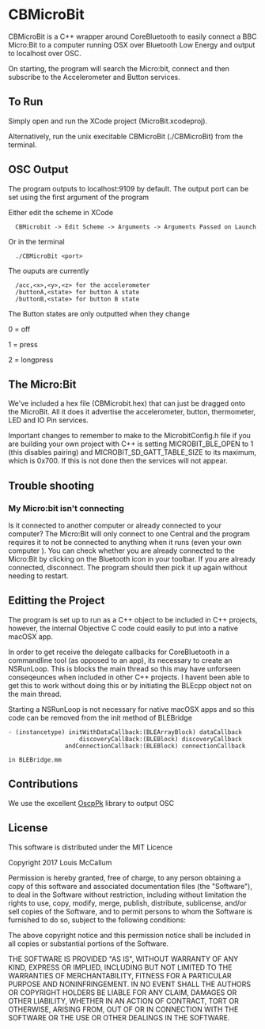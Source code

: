 # CBMicroBit

CBMicroBit is a C++ wrapper around CoreBluetooth to easily connect a BBC Micro:Bit to a computer running OSX over Bluetooth Low Energy and output to localhost over OSC.

On starting, the program will search the Micro:bit, connect and then subscribe to the Accelerometer and Button services. 

## To Run

Simply open and run the XCode project (MicroBit.xcodeproj). 

Alternatively, run the unix execitable CBMicroBit (./CBMicroBit) from the terminal. 

## OSC Output

The program outputs to localhost:9109 by default. The output port can be set using the first argument of the program

Either edit the scheme in XCode
```
  CBMicrobit -> Edit Scheme -> Arguments -> Arguments Passed on Launch
```

Or in the terminal 
```
  ./CBMicroBit <port>
```
The ouputs are currently 
```
  /acc,<x>,<y>,<z> for the accelerometer
  /buttonA,<state> for button A state
  /buttonB,<state> for button B state
```

 The Button states are only outputted when they change 
 
  0 = off
 
  1 = press
 
  2 = longpress
  

## The Micro:Bit
We've included a hex file (CBMicrobit.hex) that can just be dragged onto the MicroBit. All it does it advertise the accelerometer, button, thermometer, LED and IO Pin services. 

Important changes to remember to make to the MicrobitConfig.h file if you are building your own project with C++ is setting MICROBIT_BLE_OPEN to 1 (this disables pairing) and MICROBIT_SD_GATT_TABLE_SIZE to its maximum, which is  0x700. If this is not done then the services will not appear.  

## Trouble shooting

### My Micro:bit isn't connecting
  Is it connected to another computer or already connected to your computer? The Micro:Bit will only connect to one Central and the program requires it to not be connected to anything when it runs (even your own computer ). You can check whether you are already connected to the Micro:Bit by clicking on the Bluetooth icon in your toolbar. If you are already connected, disconnect. The program should then pick it up again without needing to restart. 

## Editting the Project

The program is set up to run as a C++ object to be included in C++ projects, however, the internal Objective C code could easily to put into a native macOSX app. 

In order to get receive the delegate callbacks for CoreBluetooth in a commandline tool (as opposed to an app), its necessary to create an NSRunLoop. This is blocks the main thread so this may have unforseen conseqeunces when included in other C++ projects. I havent been able to get this to work without doing this or by initiating the BLEcpp object not on the main thread. 

Starting a NSRunLoop is not necessary for native macOSX apps and so this code can be removed from the init method of BLEBridge
```
- (instancetype) initWithDataCallback:(BLEArrayBlock) dataCallback
                    discoveryCallBack:(BLEBlock) discoveryCallback
                andConnectionCallback:(BLEBlock) connectionCallback

in BLEBridge.mm
```

## Contributions

We use the excellent [OscpPk](http://gruntthepeon.free.fr/oscpkt/) library to output OSC 

## License

This software is distributed under the MIT Licence

Copyright 2017 Louis McCallum

Permission is hereby granted, free of charge, to any person obtaining a copy of this software and associated documentation files (the "Software"), to deal in the Software without restriction, including without limitation the rights to use, copy, modify, merge, publish, distribute, sublicense, and/or sell copies of the Software, and to permit persons to whom the Software is furnished to do so, subject to the following conditions:

The above copyright notice and this permission notice shall be included in all copies or substantial portions of the Software.

THE SOFTWARE IS PROVIDED "AS IS", WITHOUT WARRANTY OF ANY KIND, EXPRESS OR IMPLIED, INCLUDING BUT NOT LIMITED TO THE WARRANTIES OF MERCHANTABILITY, FITNESS FOR A PARTICULAR PURPOSE AND NONINFRINGEMENT. IN NO EVENT SHALL THE AUTHORS OR COPYRIGHT HOLDERS BE LIABLE FOR ANY CLAIM, DAMAGES OR OTHER LIABILITY, WHETHER IN AN ACTION OF CONTRACT, TORT OR OTHERWISE, ARISING FROM, OUT OF OR IN CONNECTION WITH THE SOFTWARE OR THE USE OR OTHER DEALINGS IN THE SOFTWARE.
